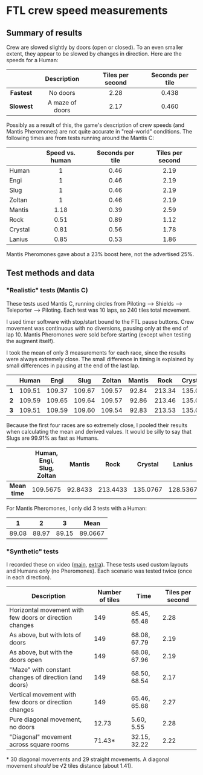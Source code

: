 # FTL crew speed measurements

## Summary of results

Crew are slowed slightly by doors (open or closed). To an even smaller extent, they appear to be slowed by changes in direction. Here are the speeds for a Human:

|             | Description     | Tiles per second | Seconds per tile |
|:-----------:|:---------------:|:----------------:|:----------------:|
| **Fastest** | No doors        | 2.28             | 0.438            |
| **Slowest** | A maze of doors | 2.17             | 0.460            | 

Possibly as a result of this, the game's description of crew speeds (and Mantis Pheromones) are not quite accurate in "real-world" conditions. The following times are from tests running around the Mantis C:

|         | Speed vs. human | Seconds per tile | Tiles per second |
|---------|:---------------:|:----------------:|:----------------:|
| Human   | 1               | 0.46             | 2.19             |
| Engi    | 1               | 0.46             | 2.19             |
| Slug    | 1               | 0.46             | 2.19             |
| Zoltan  | 1               | 0.46             | 2.19             |
| Mantis  | 1.18            | 0.39             | 2.59             |
| Rock    | 0.51            | 0.89             | 1.12             |
| Crystal | 0.81            | 0.56             | 1.78             |
| Lanius  | 0.85            | 0.53             | 1.86             |

Mantis Pheromones gave about a 23% boost here, not the advertised 25%.

## Test methods and data

### "Realistic" tests (Mantis C)

These tests used Mantis C, running circles from Piloting --> Shields --> Teleporter --> Piloting. Each test was 10 laps, so 240 tiles total movement.

I used timer software with stop/start bound to the FTL pause buttons. Crew movement was continuous with no diversions, pausing only at the end of lap 10. Mantis Pheromones were sold before starting (except when testing the augment itself).

I took the mean of only 3 measurements for each race, since the results were always extremely close. The small difference in timing is explained by small differences in pausing at the end of the last lap.

|          | Human  | Engi   | Slug   | Zoltan | Mantis | Rock   | Crystal | Lanius |
|:--------:|:------:|:------:|:------:|:------:|:------:|:------:|:-------:|:------:|
| **1**    | 109.51 | 109.37 | 109.67 | 109.57 | 92.84  | 213.34 | 135.08  | 128.38 |
| **2**    | 109.59 | 109.65 | 109.64 | 109.57 | 92.86  | 213.46 | 135.08  | 128.55 |
| **3**    | 109.51 | 109.59 | 109.60 | 109.54 | 92.83  | 213.53 | 135.07  | 128.68 |

Because the first four races are so extremely close, I pooled their results when calculating the mean and derived values. It would be silly to say that Slugs are 99.91% as fast as Humans.

|               | Human, Engi, Slug, Zoltan | Mantis  | Rock     | Crystal  | Lanius   |
|:-------------:|:-------------------------:|:-------:|:--------:|:--------:|:--------:|
| **Mean time** | 109.5675                  | 92.8433 | 213.4433 | 135.0767 | 128.5367 |

For Mantis Pheromones, I only did 3 tests with a Human:

| 1     | 2     | 3     | Mean    |
|:-----:|:-----:|:-----:|:-------:|
| 89.08 | 88.97 | 89.15 | 89.0667 |

### "Synthetic" tests

I recorded these on video ([main](https://www.youtube.com/watch?v=a481S5b5vDQ), [extra](https://www.youtube.com/watch?v=Z_x1SBK24yo)). These tests used custom layouts and Humans only (no Pheromones). Each scenario was tested twice (once in each direction).

| Description                                             | Number of tiles | Time         | Tiles per second |
|---------------------------------------------------------|-----------------|--------------|------------------|
| Horizontal movement with few doors or direction changes | 149             | 65.45, 65.48 | 2.28             |
| As above, but with lots of doors                        | 149             | 68.08, 67.79 | 2.19             |
| As above, but with the doors open                       | 149             | 68.08, 67.96 | 2.19             |
| "Maze" with constant changes of direction (and doors)   | 149             | 68.50, 68.54 | 2.17             |
| Vertical movement with few doors or direction changes   | 149             | 65.46, 65.68 | 2.27             |
| Pure diagonal movement, no doors                        | 12.73           | 5.60, 5.55   | 2.28             |
| "Diagonal" movement across square rooms                 | 71.43*          | 32.15, 32.22 | 2.22             |

\* 30 diagonal movements and 29 straight movements. A diagonal movement *should* be √2 tiles distance (about 1.41).
